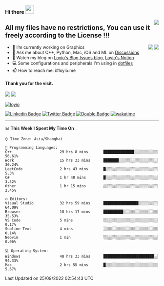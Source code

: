 <h3 align="left">Hi there <img src="https://media.giphy.com/media/hvRJCLFzcasrR4ia7z/giphy.gif" width="28"></h3>
<a align="right" href="https://github.com/loyio/loyio/blob/master/STAR/README.md"><img align="right" src="https://img.shields.io/badge/LOYIO-STAR-green" /></a>

## All my files have no restrictions, You can use it freely according to the License !!!

<a href="https://github.com/loyio#gh-light-mode-only">
     <img align="right"  src="https://loy-readme.vercel.app/api/top-langs/?username=loyio&langs_count=6&hide=css,html,jupyter%20notebook" />
</a>

<a href="https://github.com/loyio#gh-dark-mode-only">
  <img align="right"  src="https://loy-readme.vercel.app/api/top-langs/?username=loyio&langs_count=6&theme=slateorange&hide=css,html,jupyter%20notebook" />
</a>



- 🔭 I’m currently working on Graphics
- 💬 Ask me about C++, Python, Mac, iOS and ML on [Discussions](https://github.com/loyio/blog/discussions)
- 📔 Watch my blog on [Loyio's Blog](https://loyio.me),[Issues blog](https://github.com/loyio/blog/issues), [Loyio's Notion](https://loyio.notion.site/loyio/Loyio-s-Dashboard-2f56bd29222a445ea9d9e8802a1ac83b)
- 💻 Some configurations and peripherals I'm using in [dotfiles](https://github.com/loyio/dotfiles)
- 📫 How to reach me: i#loyio.me


#### Thank you for the visit.
<img src="http://profile-counter.glitch.me/loyio/count.svg" />

<img src="https://loy-readme.vercel.app/api?username=loyio&show_icons=true&hide=stars&include_all_commits=true&hide_title=true&theme=slateorange" />

     

[![loyio](https://github-profile-trophy.vercel.app/?username=loyio&theme=onedark&column=4)](https://github.com/loyio)

[![Linkedin Badge](https://img.shields.io/badge/-@loyio-0077b5?style=flat-square&logo=Linkedin&logoColor=white&labelColor=0077b5&link=https://www.linkedin.com/in/loyio-hex-363172158/)](https://www.linkedin.com/in/loyio-hex-363172158/)
[![Twitter Badge](https://img.shields.io/badge/-@loyiome-1ca0f1?style=flat-square&labelColor=1ca0f1&logo=twitter&logoColor=white&link=https://twitter.com/loyiome)](https://twitter.com/loyiome)
[![Double Badge](https://img.shields.io/badge/@loyio-007722?style=flat&logo=Douban&logoColor=white)](https://www.douban.com/people/susmote)
[![wakatime](https://wakatime.com/badge/user/c0ddc104-5a20-41d1-ab9a-c4d9ea20a4d9.svg)](https://wakatime.com/@c0ddc104-5a20-41d1-ab9a-c4d9ea20a4d9)

-------
<!--START_SECTION:waka-->
📊 **This Week I Spent My Time On** 

```text
⌚︎ Time Zone: Asia/Shanghai

💬 Programming Languages: 
C++                      29 hrs 8 mins       ██████████████░░░░░░░░░░░   56.61% 
Work                     15 hrs 33 mins      ███████░░░░░░░░░░░░░░░░░░   30.24% 
LeetCode                 2 hrs 43 mins       █░░░░░░░░░░░░░░░░░░░░░░░░   5.3% 
C#                       1 hr 48 mins        █░░░░░░░░░░░░░░░░░░░░░░░░   3.52% 
Other                    1 hr 15 mins        ░░░░░░░░░░░░░░░░░░░░░░░░░   2.45%

🔥 Editors: 
Visual Studio            32 hrs 59 mins      ████████████████░░░░░░░░░   64.09% 
Browser                  18 hrs 17 mins      █████████░░░░░░░░░░░░░░░░   35.53% 
VS Code                  5 mins              ░░░░░░░░░░░░░░░░░░░░░░░░░   0.17% 
Sublime Text             4 mins              ░░░░░░░░░░░░░░░░░░░░░░░░░   0.14% 
Neovim                   1 min               ░░░░░░░░░░░░░░░░░░░░░░░░░   0.06%

💻 Operating System: 
Windows                  48 hrs 33 mins      ███████████████████████░░   94.33% 
Mac                      2 hrs 55 mins       █░░░░░░░░░░░░░░░░░░░░░░░░   5.67%

```


 Last Updated on 25/09/2022 02:54:43 UTC
<!--END_SECTION:waka-->
